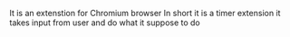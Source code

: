 It is an extenstion for Chromium browser 
In short it is a timer extension
it takes input from user and do what it suppose to do